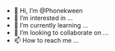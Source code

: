 - 👋 Hi, I’m @Phonekween
- 👀 I’m interested in ...
- 🌱 I’m currently learning ...
- 💞️ I’m looking to collaborate on ...
- 📫 How to reach me ...

<!---
Phonekween/Phonekween is a ✨ special ✨ repository because its `README.md` (this file) appears on your GitHub profile.
You can click the Preview link to take a look at your changes.
--->
